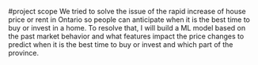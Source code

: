 #project scope
We tried to solve the issue of the rapid increase of house price or rent in Ontario so people can anticipate when it is the best time to buy or invest in a home. To resolve that, I will build a ML model based on the past market behavior and what features impact the price changes to predict when it is the best time to buy or invest and which part of the province. 

